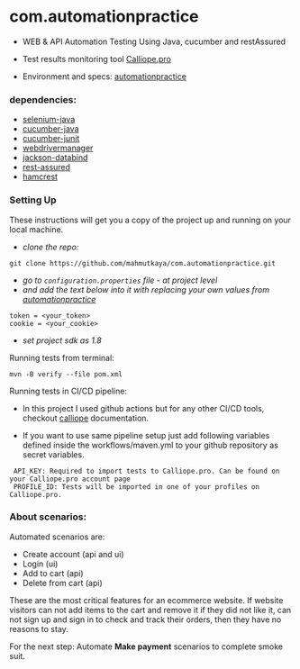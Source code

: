 # com.automationpractice

- WEB & API Automation Testing Using Java, cucumber and restAssured

- Test results monitoring tool [Calliope.pro](https://app.calliope.pro)

- Environment and specs: [automationpractice](http://automationpractice.com/index.php)

### dependencies:
- [selenium-java](https://mvnrepository.com/artifact/org.seleniumhq.selenium/selenium-java)
- [cucumber-java](https://mvnrepository.com/artifact/io.cucumber/cucumber-java)
- [cucumber-junit](https://mvnrepository.com/artifact/io.cucumber/cucumber-junit)
- [webdrivermanager](https://mvnrepository.com/artifact/io.github.bonigarcia/webdrivermanager)
- [jackson-databind](https://mvnrepository.com/artifact/com.fasterxml.jackson.core/jackson-databind)
- [rest-assured](https://mvnrepository.com/artifact/io.rest-assured/rest-assured)
- [hamcrest](https://mvnrepository.com/artifact/org.hamcrest/hamcrest)

### Setting Up
These instructions will get you a copy of the project up and running on your local machine.

- *clone the repo:*
```shell
git clone https://github.com/mahmutkaya/com.automationpractice.git
```
- *go to ```configuration.properties``` file - at project level*
- *and add the text below into it with replacing your own values from [automationpractice](http://automationpractice.com/index.php)*
```properties
token = <your_token>
cookie = <your_cookie>
```
- *set project sdk as 1.8*

Running tests from terminal:
```shell
mvn -B verify --file pom.xml
```
Running tests in CI/CD pipeline:
- In this project I used github actions but for any other CI/CD tools,
  checkout [calliope](https://docs.calliope.pro/import/manual-import/) documentation.
  
- If you want to use same pipeline setup just add following variables defined inside the workflows/maven.yml
to your github repository as secret variables.
  
```properties  
 API_KEY: Required to import tests to Calliope.pro. Can be found on your Calliope.pro account page
 PROFILE_ID: Tests will be imported in one of your profiles on Calliope.pro. 
```  

### About scenarios:
Automated scenarios are: 
- Create account (api and ui) 
- Login (ui)
- Add to cart (api)
- Delete from cart (api)

These are the most critical features for an ecommerce website.
If website visitors can not add items to the cart and remove it if they did not like it, 
can not sign up and sign in to check and track their orders, then they have no reasons to stay.

For the next step: Automate **Make payment** scenarios to complete smoke suit.